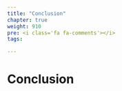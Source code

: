 ```yaml
---
title: "Conclusion"
chapter: true
weight: 910
pre: <i class='fa fa-comments'></i>
tags:

---
```


# Conclusion
